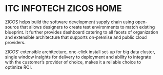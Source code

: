 # ITC INFOTECH ZICOS HOME
ZICOS helps build the software development supply chain using open-source that allows designers to create test environments to match existing blueprint. It further provides dashboard catering to all facets of organization and extensible architecture that supports on-premise and public cloud providers.

ZICOS’ extensible architecture, one-click install set-up for big data cluster, single window insights for delivery to deployment and ability to integrate with the customer’s provider of choice, makes it a reliable choice to optimize ROI.
